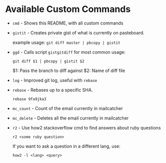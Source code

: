 # Available Custom Commands

* `cmd` - Shows this README, with all custom commands

* `gistit` - Creates private gist of what is currently on pasteboard.

    example usage: `git diff master | pbcopy | gistit`

* `ggd` - Calls script `gistgitdiff` for most common usage:

    `git diff $1 | pbcopy | gistit $2`

    $1: Pass the branch to diff against
    $2: Name of diff file

* `log` - Improved git log, useful with `rebase`

* `rebase` - Rebases up to a specific SHA.

    `rebase 9fa9jka3`

* `mc_count` - Count of the email currently in mailcatcher

* `mc_delete` - Deletes all the email currently in mailcatcher

* `r2` - Use how2 stackoverflow cmd to find answers about ruby questions

  `r2 <some ruby question>`

  If you want to ask a question in a different lang, use:

  `how2 -l <lang> <query>`

